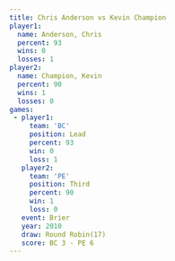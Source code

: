 ```yaml
---
title: Chris Anderson vs Kevin Champion
player1:               
  name: Anderson, Chris
  percent: 93          
  wins: 0              
  losses: 1            
player2:               
  name: Champion, Kevin
  percent: 90          
  wins: 1              
  losses: 0            
games:
 - player1:        
     team: 'BC'    
     position: Lead
     percent: 93   
     win: 0        
     loss: 1       
   player2:         
     team: 'PE'     
     position: Third
     percent: 90    
     win: 1         
     loss: 0        
   event: Brier         
   year: 2010           
   draw: Round Robin(17)
   score: BC 3 - PE 6   
---
```

